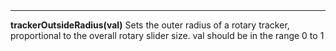 <a name="trackerOutsideRadius"><h3 style="padding-top: 40px; margin-top: 40px;"></h3></a>
_____________________________
**trackerOutsideRadius(val)** Sets the outer radius of a rotary tracker, proportional to the overall rotary slider size. val should be in the range 0 to 1
